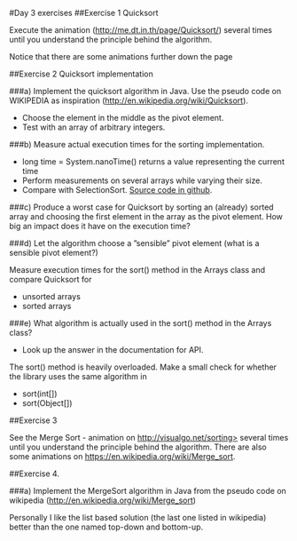 #Day 3 exercises
##Exercise 1 Quicksort 

Execute the animation (http://me.dt.in.th/page/Quicksort/)
several times until you understand the principle behind the algorithm.

Notice that there are some animations further down the page

##Exercise 2 Quicksort implementation

###a)
Implement the quicksort algorithm in Java. Use the pseudo code on WIKIPEDIA as inspiration (http://en.wikipedia.org/wiki/Quicksort).

* Choose the element in the middle as the pivot element. 
* Test with an array of arbitrary integers.


###b) 
Measure actual execution times for the sorting implementation.

* long time = System.nanoTime() returns a value representing the current time
* Perform measurements on several arrays while varying their size.
* Compare with SelectionSort. [Source code in github](SelectionSort.java).

###c)
Produce a worst case for Quicksort by sorting an (already) sorted array and choosing the first element in the array as the pivot element.
How big an impact does it have on the execution time? 

###d)
Let the algorithm choose a ”sensible” pivot element (what is a sensible pivot element?)

Measure execution times for the sort() method in the Arrays class and compare Quicksort for

* unsorted arrays
* sorted arrays

###e)
What algorithm is actually used in the sort() method in the Arrays class?

* Look up the answer in the documentation for API.

The sort() method is heavily overloaded. Make a small check for whether the library uses the same algorithm in

*	sort(int[])   
*	sort(Object[]) 

##Exercise 3

See the Merge Sort - animation on http://visualgo.net/sorting> several times until you understand the principle behind the algorithm. There are also some animations on <https://en.wikipedia.org/wiki/Merge_sort>.



##Exercise 4.

###a)
Implement the MergeSort algorithm in Java from the pseudo code on wikipedia   (<http://en.wikipedia.org/wiki/Merge_sort>)

Personally I like the list based solution (the last one listed in wikipedia) better than the one named top-down and bottom-up.







